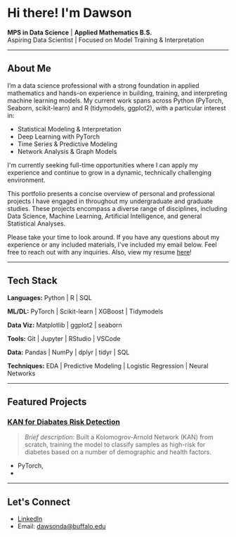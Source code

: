 # Hi there! I'm Dawson

**MPS in Data Science** | **Applied Mathematics B.S.**  
Aspiring Data Scientist | Focused on Model Training & Interpretation

---

## About Me

I’m a data science professional with a strong foundation in applied mathematics and hands-on experience in building, training, and interpreting machine learning models. My current work spans across Python (PyTorch, Seaborn, scikit-learn) and R (tidymodels, ggplot2), with a particular interest in:

- Statistical Modeling & Interpretation  
- Deep Learning with PyTorch  
- Time Series & Predictive Modeling  
- Network Analysis & Graph Models  

I'm currently seeking full-time opportunities where I can apply my experience and continue to grow in a dynamic, technically challenging environment.

This portfolio presents a concise overview of personal and professional projects I have engaged in throughout my undergraduate and graduate studies. These projects encompass a diverse range of disciplines, including Data Science, Machine Learning, Artificial Intelligence, and general Statistical Analyses.

Please take your time to look around. If you have any questions about my experience or any included materials, I've included my email below. Feel free to reach out with any inquiries. Also, view my resume [here]()!

---

## Tech Stack

**Languages:** Python | R | SQL  

**ML/DL:** PyTorch | Scikit-learn | XGBoost | Tidymodels  

**Data Viz:** Matplotlib | ggplot2 | seaborn  

**Tools:** Git | Jupyter | RStudio | VSCode  

**Data:** Pandas | NumPy | dplyr | tidyr | SQL

**Techniques:** EDA | Predictive Modeling | Logistic Regression | Neural Networks

---

## Featured Projects

### [KAN for Diabates Risk Detection](https://github.com/ddamuth19/Professional-Portfolio/tree/304eae3c699cf8a29fe318d7a82e57a214cdc12d/KAN_Proj)
> *Brief description*: Built a Kolomogrov-Arnold Network (KAN) from scratch, training the model to classify samples as high-risk for diabetes based on a number of demographic and health factors.

- PyTorch,  
- 

---

## Let's Connect

- [LinkedIn](https://www.linkedin.com/in/dawson-damuth-003313271)  
- Email: dawsonda@buffalo.edu 


